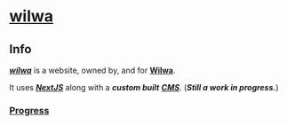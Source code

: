 # [wilwa](https://github.com/walterdevelopment/wilwa)

## Info

**_[wilwa](https://wilwa.net)_** is a website, owned by, and for **[Wilwa](https://github.com/wilwa/)**.

It uses **_[NextJS](https://nextjs.org)_** along with a **_custom built_** **_[CMS](https://en.wikipedia.org/wiki/Content_management_system)_**. (_**Still a work in progress.**_)

<!-- Replace with URL to latest project. -->
### [Progress](https://github.com/walterdevelopment/wilwa)
